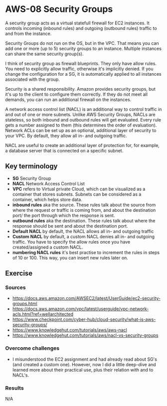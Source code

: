 # AWS-08 Security Groups
A security group acts as a virtual statefull firewall for EC2 instances. It controls incoming (inbound rules) and outgoing (outbound rules) traffic to and from the instance.  
    
Security Groups do not run on the OS, but in the VPC. That means you can add one or more (up to 5) security groups to an instance. Multiple instances can share the same security group(s). 
  
I think of security group as firewall blueprints. They only have allow rules. You need to explicitly allow traffic, otherwise it's implicitly denied. If you change the configuration for a SG, it is automatically applied to all instances associated with the group.

Security is a shared responsibility. Amazon provides security groups, but it's up to the client to configure them correctly. If they do not meet all demands, you can run an additional firewall on the instances.
  
A network access control list (NACL) is an additional way to control traffic in and out of one or more subnets. Unlike AWS Security Groups, NACLs are stateless, so both inbound and outbound rules will get evaluated. Every rule gets a number assigned to them (this determines the order of evaluation). Network ACLs can be set up as an optional, additional layer of security to your VPC. By default, they allow all in- and outgoing traffic.  
  
NACL are useful to create an additional layer of protection for, for example, a database server that is connected on a specific subnet. 


## Key terminology
- **SG** Security Group
- **NACL** Network Access Control List
- **VPC** refers to Virtual private Cloud, which can be visualized as a container that stores subnets. Subnets can be considered as a container, which helps store data. 
- **inbound rules** aka the source. These rules talk about the source from where the request or traffic is coming from, and about the destination port/ the port through which the response is sent.
- **outbound rules** aka the destination. These rules talk about where the response should be sent and about the destination port. 
- **Default NACL** by default, the NACL allows all in- and outgoing traffic
- **Custom NACL** by default, a custom NACL denies all in- and outgoing traffic. You have to specify the allow rules once you have created/assigned a custom NACL.
- **numbering NACL rules** it's best practise to increment the rules in steps of 10 or 100. This way, you can insert new rules later on.
  

## Exercise
### Sources
- https://docs.aws.amazon.com/AWSEC2/latest/UserGuide/ec2-security-groups.html
- https://docs.aws.amazon.com/vpc/latest/userguide/vpc-network-acls.html?ref=wellarchitected
- https://www.checkpoint.com/cyber-hub/cloud-security/what-is-aws-security-groups/
- https://www.knowledgehut.com/tutorials/aws/aws-nacl
- https://www.knowledgehut.com/tutorials/aws/nacl-vs-security-groups

### Overcome challenges
- I misunderstood the EC2 assignment and had already read about SG's (and created a custom one). However, now I did a little deep-dive and learned more about their practical use, plus their relation with and to NACL's.

### Results
N/A
